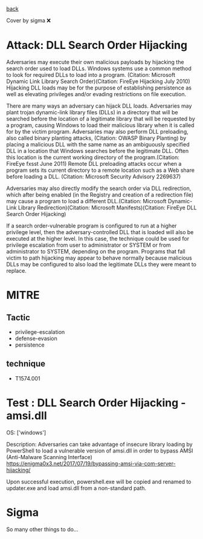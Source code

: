 [back](../index.md)

Cover by sigma :x: 

# Attack: DLL Search Order Hijacking

 Adversaries may execute their own malicious payloads by hijacking the search order used to load DLLs. Windows systems use a common method to look for required DLLs to load into a program. (Citation: Microsoft Dynamic Link Library Search Order)(Citation: FireEye Hijacking July 2010) Hijacking DLL loads may be for the purpose of establishing persistence as well as elevating privileges and/or evading restrictions on file execution.

There are many ways an adversary can hijack DLL loads. Adversaries may plant trojan dynamic-link library files (DLLs) in a directory that will be searched before the location of a legitimate library that will be requested by a program, causing Windows to load their malicious library when it is called for by the victim program. Adversaries may also perform DLL preloading, also called binary planting attacks, (Citation: OWASP Binary Planting) by placing a malicious DLL with the same name as an ambiguously specified DLL in a location that Windows searches before the legitimate DLL. Often this location is the current working directory of the program.(Citation: FireEye fxsst June 2011) Remote DLL preloading attacks occur when a program sets its current directory to a remote location such as a Web share before loading a DLL. (Citation: Microsoft Security Advisory 2269637)

Adversaries may also directly modify the search order via DLL redirection, which after being enabled (in the Registry and creation of a redirection file) may cause a program to load a different DLL.(Citation: Microsoft Dynamic-Link Library Redirection)(Citation: Microsoft Manifests)(Citation: FireEye DLL Search Order Hijacking)

If a search order-vulnerable program is configured to run at a higher privilege level, then the adversary-controlled DLL that is loaded will also be executed at the higher level. In this case, the technique could be used for privilege escalation from user to administrator or SYSTEM or from administrator to SYSTEM, depending on the program. Programs that fall victim to path hijacking may appear to behave normally because malicious DLLs may be configured to also load the legitimate DLLs they were meant to replace.

# MITRE
## Tactic
  - privilege-escalation
  - defense-evasion
  - persistence

## technique
  - T1574.001

# Test : DLL Search Order Hijacking - amsi.dll

OS: ['windows']

Description: Adversaries can take advantage of insecure library loading by PowerShell to load a vulnerable version of amsi.dll in order to bypass AMSI (Anti-Malware Scanning Interface)
https://enigma0x3.net/2017/07/19/bypassing-amsi-via-com-server-hijacking/

Upon successful execution, powershell.exe will be copied and renamed to updater.exe and load amsi.dll from a non-standard path.


# Sigma

 So many other things to do...